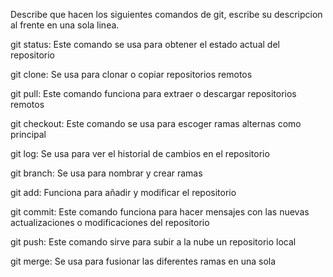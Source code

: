 Describe que hacen los siguientes comandos de git, escribe su descripcion al frente en una sola linea.

git status: Este comando se usa para obtener el estado actual del repositorio

git clone: Se usa para clonar o copiar repositorios remotos

git pull: Este comando funciona para extraer o descargar repositorios remotos

git checkout: Este comando se usa para escoger ramas alternas como principal

git log: Se usa para ver el historial de cambios en el repositorio

git branch: Se usa para nombrar y crear ramas 

git add: Funciona para añadir y modificar el repositorio

git commit: Este comando funciona para hacer mensajes con las nuevas actualizaciones o modificaciones del repositorio

git push: Este comando sirve para subir a la nube un repositorio local

git merge: Se usa para fusionar las diferentes ramas en una sola
